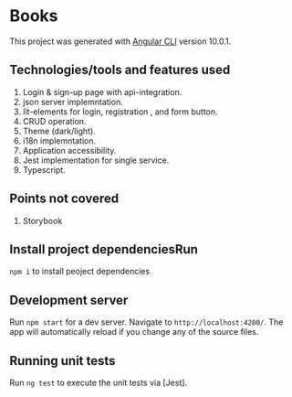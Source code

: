 # Books

This project was generated with [Angular CLI](https://github.com/angular/angular-cli) version 10.0.1.

## Technologies/tools and features used
1. Login & sign-up page with api-integration.
2. json server implemntation.
3. lit-elements for login, registration , and form button.
4. CRUD operation.
5. Theme (dark/light).
6. i18n implemntation.
7. Application accessibility.
8. Jest implementation for single service.
9. Typescript.

## Points not covered
1. Storybook

## Install project dependenciesRun 
`npm i` to install peoject dependencies

## Development server

Run `npm start` for a dev server. Navigate to `http://localhost:4200/`. The app will automatically reload if you change any of the source files.

## Running unit tests

Run `ng test` to execute the unit tests via [Jest].
